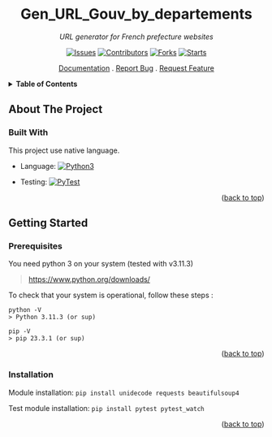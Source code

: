 <a name="readme-top"></a>

<!-- PROJECT MAIN -->
<div align="center">

# Gen_URL_Gouv_by_departements

_URL generator for French prefecture websites_

[![Issues][issues-shield]][issues-url]
[![Contributors][contributors-shield]][contributors-url]
[![Forks][forks-shield]][forks-url]
[![Starts][stars-shield]][stars-url]
<!-- [![License][license-shield]][license-url] -->

[Documentation](https://github.com/JLP0578/Gen_URL_Gouv_by_departements/wiki)
. 
[Report Bug](https://github.com/JLP0578/Gen_URL_Gouv_by_departements/issues/)
. 
[Request Feature](https://github.com/JLP0578/Gen_URL_Gouv_by_departements/issues/)

</div>

<!-- SOMMAIRE -->
<details>
    <summary>
        <strong>
            Table of Contents
        </strong>
    </summary>
    <ul>
        <li>
            <a href="#about-the-project">About The Project</a>
            <ul>
                <!-- <li><a href="#screenshots">Screenshots</a></li> -->
                <li><a href="#built-with">Built With</a></li>
                <!-- <li><a href="#color-reference">Color Reference</a></li> -->
            </ul>
        </li>
        <li>
            <a href="#getting-started">Getting Started</a>
            <ul>
                <li><a href="#prerequisites">Prerequisites</a></li>
                <li><a href="#installation">Installation</a></li>
                <!-- <li><a href="#testing">Testing</a></li> -->
                <!-- <li><a href="#color-reference">Color Reference</a></li> -->
            </ul>
        </li>
        <!-- <li><a href="#roadmap">Roadmap</a></li> -->
        <!-- <li><a href="#contributing">Contributing</a></li> -->
        <!-- <li><a href="#license">License</a></li> -->
        <!-- <li><a href="#support">Support</a></li> -->
    </ul>
</details>

<!-- A PROPOS DU PROJET -->
## About The Project

### Built With

This project use native language.
- Language: 
[![Python3][Python3.com]][Python3-url]

- Testing: 
[![PyTest][PyTest.com]][PyTest-url]

<p align="right">(<a href="#readme-top">back to top</a>)</p>

## Getting Started
### Prerequisites

You need python 3 on your system (tested with v3.11.3)
> https://www.python.org/downloads/

To check that your system is operational, follow these steps :

``` 
python -V
> Python 3.11.3 (or sup)
```

``` 
pip -V
> pip 23.3.1 (or sup)
```

<p align="right">(<a href="#readme-top">back to top</a>)</p>

### Installation

Module installation:
``` pip install unidecode requests beautifulsoup4 ``` 

Test module installation:
``` pip install pytest pytest_watch ``` 

<p align="right">(<a href="#readme-top">back to top</a>)</p>


<!-- MARKDOWN LINKS & IMAGES -->
<!-- https://www.markdownguide.org/basic-syntax/#reference-style-links -->
<!-- https://badges.pages.dev/ -->

<!-- BADGES -->
[contributors-shield]: https://img.shields.io/github/contributors/JLP0578/Compte-a-rebours.svg?style=flat
[contributors-url]: https://github.com/JLP0578/Compte-a-rebours/graphs/contributors

[forks-shield]: https://img.shields.io/github/forks/JLP0578/Compte-a-rebours.svg?style=flat
[forks-url]: https://github.com/JLP0578/Compte-a-rebours/network/members

[stars-shield]: https://img.shields.io/github/stars/JLP0578/Compte-a-rebours.svg?style=flat
[stars-url]: https://github.com/JLP0578/Compte-a-rebours/stargazers

[issues-shield]: https://img.shields.io/github/issues/JLP0578/Compte-a-rebours.svg?style=flat
[issues-url]: https://github.com/JLP0578/Compte-a-rebours/issues

[license-shield]: https://img.shields.io/github/license/JLP0578/Compte-a-rebours.svg?style=flat
[license-url]: https://github.com/JLP0578/Compte-a-rebours/blob/main/LICENSE


<!-- OUTIlS UTILISE -->
[Python3.com]: https://img.shields.io/badge/-Python3-3776AB?style=flat-square&logo=css3&logoColor=white
[Python3-url]: https://www.python.org/
[PyTest.com]: https://img.shields.io/badge/-Pytest-0A9EDC?style=flat-square&logo=pytest&logoColor=white
[PyTest-url]: https://docs.pytest.org/